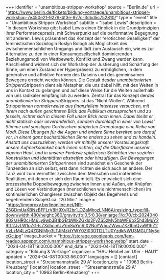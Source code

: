 +++
identifier = "unambitious-stripper-workshop"
source = "Berlin.de"
url = "https://www.berlin.de/tickets/bildung-vortraege/unambitious-stripper-workshop-7e450e21-9279-4f3e-977c-3cbd5c752810/"
type = "event"
title = "Unambitious Stripper Workshop"
subtitle = "Isabel Lewis"
description = "In diesem Workshop gibt Isabel Lewis einen Einblick in die Grundprinzipien ihrer Performancepraxis, mit Schwerpunkt auf die performative Begegnung mit anderen. Lewis präsentiert das Konzept der “erotischen Geselligkeit” der feministischen Soziologin Roslyn Bologh als Möglichkeit des zwischenmenschlichen Umgangs und lädt zum Austausch ein, wie es zur Alternative zu den in einer Konsumgesellschaft dominierenden Beziehungsmodi von Wettbewerb, Konflikt und Zwang werden kann. Anschließend widmet sich der Workshop der Justierung und Schärfung der Sinne, um einen Zustand der Hyperpräsenz zu ermöglichen, in dem generative und affektive Formen des Daseins und des gemeinsamen Bewegens erreicht werden können. Die Gestalt des*der unambitionierten Strippers*Stripperin dient als Metapher, die uns dabei hilft, mit den Welten in uns in Kontakt zu gelangen und auf diese Weise für die Welten außerhalb von uns radikaler empfänglich zu werden. Zentral für das Konzept der*des unambitionierten Stripperin*Strippers ist das “Nicht-Wollen”. Während Stripper*innen normalerweise aus finanziellem Interesse versuchen, mit ihrem nach außen gerichteten Blick das Publikum anzusprechen und zu fesseln, richtet sich in diesem Fall unser Blick nach innen. Dabei bleibt er nicht statisch oder unveränderlich, sondern durchläuft in einer von Lewis’ Stimme und sonstigen Geräuschen dirigierten Dramaturgie eine Reihe von Modi. Diese Übungen für die Augen und andere Sinne bereiten uns darauf vor, in einem ganz buchstäblichen Sinne anders zu sehen und zu handeln. Anstatt uns auszuziehen, werden wir mithilfe unserer Vorstellungskraft unsere Aufmerksamkeit nach innen richten, auf die Oberfläche unserer eigenen Haut, und in unserer Fantasie spielerisch Schichten von sozialen Konstrukten und Identitäten abstreifen oder hinzufügen. Die Bewegungen der unambitionierten Stripper*innen sind zunächst ein Geschenk der Tanzenden an sich selbst, erst dann richten sie sich auch an andere. Der Tanz wird zum Vermittler zwischen dem Menschen und materiellen Realitäten, mit denen er sich den Raum teilt. Es entwickelt sich eine prozesshafte Doppelbewegung zwischen Innen und Außen, ein Knüpfen und Lösen von Verbindungen (menschlichen wie nichtmenschlichen) im kontinuierlichen Changieren zwischen Objekt des Begehrens und begehrendem Subjekt.ca. 120 Min."
image = "https://imgproxy.berlinonline.net/NR-Z5GDmUaKBNzBFFLrV8H9XvR2br1_OZaMhozLNN6A/resizing_type:fill-down/width:480/height:360/gravity:fp:0.5:0.38/enlarge:1/q:70/cb:2024040802/aHR0cHM6Ly9wb3B1bGEtbWlkZGxld2FyZS5zMy5hbWF6b25hd3MuY29tL2JvLW1pZGRsZXdhcmUvYm8uYmRlX2NoYW5uZWwuZXZlbnQvaW1hZ2VzLzM4LzQ4ZGNlMjg3LTJlMzktYWY0Zi03OTI2LTU0YzdkNWU3MGU1Ny5qcGc.jpg"
image_bucket = "https://storage.googleapis.com/fem-readup.appspot.com/unambitious-stripper-workshop.webp"
start_date = "2024-04-18T19:00:00.000"
end_date = "2024-04-18T19:00:00.000"
category = "Bildung & Vorträge"
organizer = "HAU Hebbel am Ufer - HAU1"
updated = "2024-04-08T00:33:56.000"
languages = []
[contact]
location_street = "Stresemannstraße 29 A"
location_city = " 10963 Berlin-Kreuzberg"
[location]
location_street = "Stresemannstraße 29 A"
location_city = " 10963 Berlin-Kreuzberg"
+++